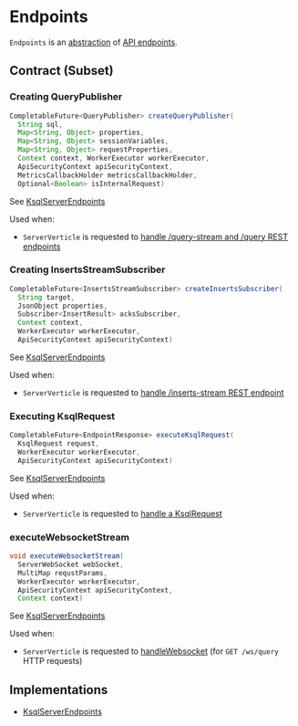 # Endpoints

`Endpoints` is an [abstraction](#contract) of [API endpoints](#implementations).

## Contract (Subset)

### <span id="createQueryPublisher"> Creating QueryPublisher

```java
CompletableFuture<QueryPublisher> createQueryPublisher(
  String sql,
  Map<String, Object> properties,
  Map<String, Object> sessionVariables,
  Map<String, Object> requestProperties,
  Context context, WorkerExecutor workerExecutor,
  ApiSecurityContext apiSecurityContext,
  MetricsCallbackHolder metricsCallbackHolder,
  Optional<Boolean> isInternalRequest)
```

See [KsqlServerEndpoints](../rest/KsqlServerEndpoints.md#createQueryPublisher)

Used when:

* `ServerVerticle` is requested to [handle /query-stream and /query REST endpoints](ServerVerticle.md#setupRouter)

### <span id="createInsertsSubscriber"> Creating InsertsStreamSubscriber

```java
CompletableFuture<InsertsStreamSubscriber> createInsertsSubscriber(
  String target,
  JsonObject properties,
  Subscriber<InsertResult> acksSubscriber,
  Context context,
  WorkerExecutor workerExecutor,
  ApiSecurityContext apiSecurityContext)
```

See [KsqlServerEndpoints](../rest/KsqlServerEndpoints.md#createInsertsSubscriber)

Used when:

* `ServerVerticle` is requested to [handle /inserts-stream REST endpoint](ServerVerticle.md#setupRouter)

### <span id="executeKsqlRequest"> Executing KsqlRequest

```java
CompletableFuture<EndpointResponse> executeKsqlRequest(
  KsqlRequest request,
  WorkerExecutor workerExecutor,
  ApiSecurityContext apiSecurityContext)
```

See [KsqlServerEndpoints](../rest/KsqlServerEndpoints.md#executeKsqlRequest)

Used when:

* `ServerVerticle` is requested to [handle a KsqlRequest](ServerVerticle.md#handleKsqlRequest)

### <span id="executeWebsocketStream"> executeWebsocketStream

```java
void executeWebsocketStream(
  ServerWebSocket webSocket,
  MultiMap requstParams,
  WorkerExecutor workerExecutor,
  ApiSecurityContext apiSecurityContext,
  Context context)
```

See [KsqlServerEndpoints](../rest/KsqlServerEndpoints.md#executeWebsocketStream)

Used when:

* `ServerVerticle` is requested to [handleWebsocket](ServerVerticle.md#handleWebsocket) (for `GET /ws/query` HTTP requests)

## Implementations

* [KsqlServerEndpoints](../rest/KsqlServerEndpoints.md)
